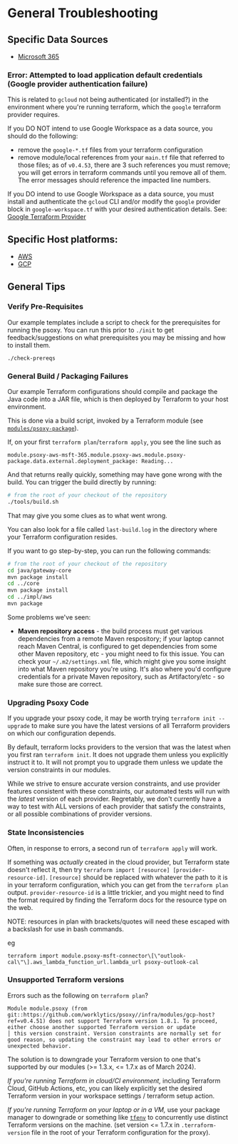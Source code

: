 # General Troubleshooting

## Specific Data Sources

- [Microsoft 365](docs/sources/msft-365/troubleshooting.md)


### Error: Attempted to load application default credentials (Google provider authentication failure)

This is related to `gcloud` not being authenticated (or installed?) in the environment where you're
running terraform, which the `google` terraform provider requires.

If you DO NOT intend to use Google Workspace as a data source, you should do the following:
  - remove the `google-*.tf` files from your terraform configuration
  - remove module/local references from your `main.tf` file that referred to those files; as of
    `v0.4.53`, there are 3 such references you must remove; you will get errors in terraform
    commands until you remove all of them. The error messages should reference the impacted line
    numbers.

If you DO intend to use Google Workspace as a data source, you must install and authenticate the
`gcloud` CLI and/or modify the `google` provider block in `google-workspace.tf` with your desired
authentication details. See: [Google Terraform Provider](https://registry.terraform.io/providers/hashicorp/google/latest/docs/guides/provider_reference)



## Specific Host platforms:

- [AWS](docs/aws/troubleshooting.md)
- [GCP](docs/gcp/troubleshooting.md)

## General Tips

### Verify Pre-Requisites

Our example templates include a script to check for the prerequisites for running the psoxy. You
can run this prior to `./init` to get feedback/suggestions on what prerequisites you may be missing
and how to install them.

```shell
./check-prereqs
```

### General Build / Packaging Failures

Our example Terraform configurations should compile and package the Java code into a JAR file, which
is then deployed by Terraform to your host environment.

This is done via a build script, invoked by a Terraform module (see
[`modules/psoxy-package`](../infra/modules/psoxy-package)).

If, on your first `terraform plan`/`terraform apply`, you see the line such as

`module.psoxy-aws-msft-365.module.psoxy-aws.module.psoxy-package.data.external.deployment_package: Reading...`

And that returns really quickly, something may have gone wrong with the build. You can trigger the
build directly by running:

```bash
# from the root of your checkout of the repository
./tools/build.sh
```

That may give you some clues as to what went wrong.

You can also look for a file called `last-build.log` in the directory where your Terraform
configuration resides.

If you want to go step-by-step, you can run the following commands:

```bash
# from the root of your checkout of the repository
cd java/gateway-core
mvn package install
cd ../core
mvn package install
cd ../impl/aws
mvn package
```

Some problems we've seen:

- **Maven repository access** - the build process must get various dependencies from a remote Maven
  respository; if your laptop cannot reach Maven Central, is configured to get dependencies from
  some other Maven repository, etc - you might need to fix this issue. You can check your
  `~/.m2/settings.xml` file, which might give you some insight into what Maven repository you're
  using. It's also where you'd configure credentials for a private Maven repository, such as
  Artifactory/etc - so make sure those are correct.

### Upgrading Psoxy Code

If you upgrade your psoxy code, it may be worth trying `terraform init --upgrade` to make sure you
have the latest versions of all Terraform providers on which our configuration depends.

By default, terraform locks providers to the version that was the latest when you first ran
`terraform init`. It does not upgrade them unless you explicitly instruct it to. It will not prompt
you to upgrade them unless we update the version constraints in our modules.

While we strive to ensure accurate version constraints, and use provider features consistent with
these constraints, our automated tests will run with the _latest_ version of each provider.
Regretably, we don't currently have a way to test with ALL versions of each provider that satisfy
the constraints, or all possible combinations of provider versions.

### State Inconsistencies

Often, in response to errors, a second run of `terraform apply` will work.

If something was _actually_ created in the cloud provider, but Terraform state doesn't reflect it,
then try `terraform import [resource] [provider-resource-id]`. `[resource]` should be replaced with
whatever the path to it is in your terraform configuration, which you can get from the
`terraform plan` output. `provider-resource-id` is a little trickier, and you might need to find the
format required by finding the Terraform docs for the resource type on the web.

NOTE: resources in plan with brackets/quotes will need these escaped with a backslash for use in
bash commands.

eg

```shell
terraform import module.psoxy-msft-connector\[\"outlook-cal\"\].aws_lambda_function_url.lambda_url psoxy-outlook-cal
```

### Unsupported Terraform versions

Errors such as the following on `terraform plan`?
```shell
Module module.psoxy (from git::https://github.com/worklytics/psoxy//infra/modules/gcp-host?ref=v0.4.51) does not support Terraform version 1.8.1. To proceed, either choose another supported Terraform version or update
│ this version constraint. Version constraints are normally set for good reason, so updating the constraint may lead to other errors or unexpected behavior.
```

The solution is to downgrade your Terraform version to one that's supported by our modules
(>= 1.3.x, <= 1.7.x as of March 2024).

_If you're running Terraform in cloud/CI environment,_ including Terraform Cloud, GitHub Actions, etc,
you can likely explicitly set the desired Terraform version in your workspace settings / terraform
setup action.

_If you're running Terraform on your laptop or in a VM,_ use your package manager to downgrade or
something like [`tfenv`](https://github.com/tfutils/tfenv) to concurrently use distinct Terraform
versions on the machine. (set version <= 1.7.x in `.terraform-version` file in the root of your
Terraform configuration for the proxy).





